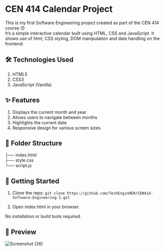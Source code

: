 # CEN 414 Calendar Project
This is my first Software Engineering project created as part of the CEN 414 course 😊  
It’s a simple interactive calendar built using HTML, CSS and JavaScript. It shows use of html, CSS styling, DOM manipulation and date handling on the frontend.

## 🛠️ Technologies Used  

1. HTML5
2. CSS3
3. JavaScript (Vanilla)

## ✨ Features  

1. Displays the current month and year
2. Allows users to navigate between months
3. Highlights the current date
4. Responsive design for various screen sizes

## 📂 Folder Structure
├── index.html  
├── style.css  
└── script.js  

## 🚀 Getting Started
1. Clone the repo:
`git clone https://github.com/TechEnginHER/CEN414-Software-Engineering-I.git`

2. Open index.html in your browser.
   
No installation or build tools required.

## 📸 Preview
![Screenshot (26)](https://github.com/user-attachments/assets/dd2029c8-b7a4-4627-af27-ab650bc42f73)


